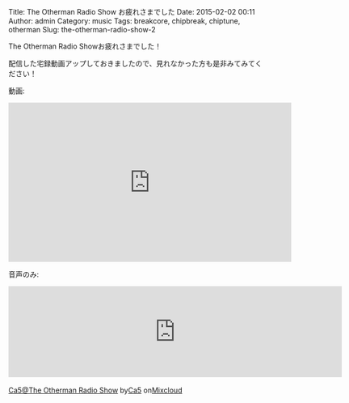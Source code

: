 Title: The Otherman Radio Show お疲れさまでした
Date: 2015-02-02 00:11
Author: admin
Category: music
Tags: breakcore, chipbreak, chiptune, otherman
Slug: the-otherman-radio-show-2

The Otherman Radio Showお疲れさまでした！

配信した宅録動画アップしておきましたので、見れなかった方も是非みてみてください！

動画:  

<iframe width="560" height="315" src="https://www.youtube.com/embed/pxfMYbWIgI8" frameborder="0" allowfullscreen></iframe>

音声のみ:  

<iframe width="660" height="180" src="https://www.mixcloud.com/widget/iframe/?feed=http%3A%2F%2Fwww.mixcloud.com%2Fca54makske%2Fca5the-otherman-radio-show%2F&amp;embed_uuid=66e769d9-cc74-49c5-808d-e0171ac869c4&amp;replace=0&amp;hide_cover=1&amp;embed_type=widget_standard&amp;hide_tracklist=1" frameborder="0"></iframe>

<div style="clear: both; height: 3px; width: 652px;">

</div>

[Ca5@The Otherman Radio
Show](http://www.mixcloud.com/ca54makske/ca5the-otherman-radio-show/?utm_source=widget&amp;utm_medium=web&amp;utm_campaign=base_links&amp;utm_term=resource_link)<span>
by</span>[Ca5](http://www.mixcloud.com/ca54makske/?utm_source=widget&amp;utm_medium=web&amp;utm_campaign=base_links&amp;utm_term=profile_link)<span>
on</span>[Mixcloud](http://www.mixcloud.com/?utm_source=widget&utm_medium=web&utm_campaign=base_links&utm_term=homepage_link)

<div style="clear: both; height: 3px; width: 652px;">

</div>
